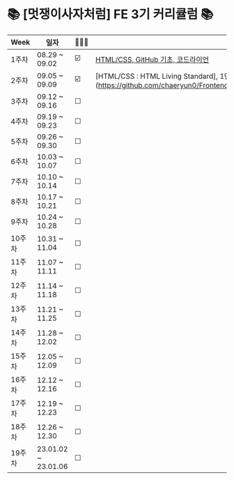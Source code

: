 # 📚 [멋쟁이사자처럼] FE 3기 커리큘럼 📚

| Week | 일자 | 🏃🏻‍♀️ | 학습 내용 | 
| ------ | -- | -- | ----------- | 
| 1주차 | 08.29 ~ 09.02 | ☑️ | [HTML/CSS, GitHub 기초, 코드라이언](https://github.com/chaeryun0/FrontendSchool_3/tree/main/1%EC%A3%BC%EC%B0%A8) |
| 2주차 | 09.05 ~ 09.09 | ☑️ | [HTML/CSS : HTML Living Standard], 1만 시간의 법칙(https://github.com/chaeryun0/FrontendSchool_3/tree/main/2%EC%A3%BC%EC%B0%A8)
| 3주차 | 09.12 ~ 09.16 | ☐ |  |
| 4주차 | 09.19 ~ 09.23 | ☐ |  |
| 5주차 | 09.26 ~ 09.30 | ☐ |  |
| 6주차 | 10.03 ~ 10.07 | ☐ |  |
| 7주차 | 10.10 ~ 10.14 | ☐ |  |
| 8주차 | 10.17 ~ 10.21 | ☐ |  |
| 9주차 | 10.24 ~ 10.28 | ☐ |  |
| 10주차 | 10.31 ~ 11.04 | ☐ |  |
| 11주차 | 11.07 ~ 11.11 | ☐ |  |
| 12주차 | 11.14 ~ 11.18 | ☐ |  |
| 13주차 | 11.21 ~ 11.25 | ☐ |  |
| 14주차 | 11.28 ~ 12.02 | ☐ |  |
| 15주차 | 12.05 ~ 12.09 | ☐ |  |
| 16주차 | 12.12 ~ 12.16 | ☐ |  |
| 17주차 | 12.19 ~ 12.23 | ☐ |  |
| 18주차 | 12.26 ~ 12.30 | ☐ |  |
| 19주차 | 23.01.02 ~ 23.01.06 | ☐ |  |

<br>
